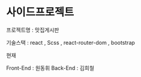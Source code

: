 <h1>사이드프로젝트</h1>

프로젝트명 : 맛집게시판

기술스택 : react , Scss , react-router-dom , bootstrap

현재 

Front-End : 원동휘
Back-End : 김희철
